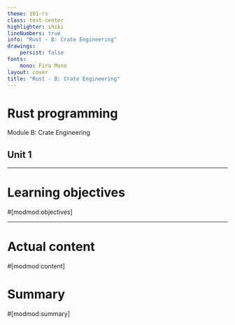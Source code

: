 ```yaml
---
theme: 101-rs
class: text-center
highlighter: shiki
lineNumbers: true
info: "Rust - B: Crate Engineering"
drawings:
    persist: false
fonts:
    mono: Fira Mono
layout: cover
title: "Rust - B: Crate Engineering"
---
```


# Rust programming

Module B: Crate Engineering

## Unit 1

---
# Learning objectives

#[modmod:objectives]

---
# Actual content
#[modmod:content]

# Summary
#[modmod:summary]